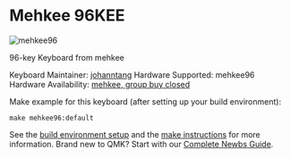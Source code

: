 # Mehkee 96KEE

![mehkee96](https://cdn.shopify.com/s/files/1/1799/1839/products/96KEE_-_1_-_Copy_1024x1024.jpg?v=1516262148)

96-key Keyboard from mehkee

Keyboard Maintainer: [johanntang](https://github.com/johanntang)
Hardware Supported: mehkee96
Hardware Availability: [mehkee, group buy closed](https://mehkee.com/products/96kee?variant=46912017423)

Make example for this keyboard (after setting up your build environment):

    make mehkee96:default

See the [build environment setup](https://docs.qmk.fm/#/getting_started_build_tools) and the [make instructions](https://docs.qmk.fm/#/getting_started_make_guide) for more information. Brand new to QMK? Start with our [Complete Newbs Guide](https://docs.qmk.fm/#/newbs).
